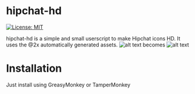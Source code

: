 # hipchat-hd

[![License: MIT](https://img.shields.io/badge/License-MIT-yellow.svg)](https://opensource.org/licenses/MIT)

hipchat-hd is a simple and small userscript to make Hipchat icons HD. It uses the @2x automatically generated assets. 
![alt text](../ghaschel.github.io/master/assets/hipchat-hd/before.png)
becomes
![alt text](../ghaschel.github.io/master/assets/hipchat-hd/after.png)

# Installation
Just install using GreasyMonkey or TamperMonkey